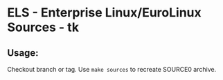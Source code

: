 # ELS - Enterprise Linux/EuroLinux Sources - tk
 
## Usage:
  Checkout branch or tag. Use `make sources` to recreate  SOURCE0 archive.
